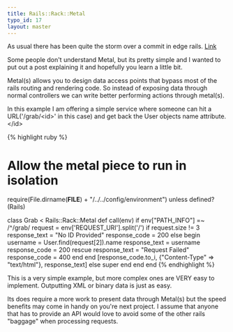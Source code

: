 ```yaml
---
title: Rails::Rack::Metal
typo_id: 17
layout: master
---
```

As usual there has been quite the storm over a commit in edge rails. [Link](http://is.gd/c1if)

Some people don't understand Metal, but its pretty simple and I wanted to put out a post explaining it and hopefully you learn a little bit.

Metal(s) allows you to design data access points that bypass most of the rails routing and rendering code. So instead of exposing data through normal controllers we can write better performing actions through metal(s).

In this example I am offering a simple service where someone can hit a URL('/grab/&lt;id&gt;' in this case) and get back the User objects name attribute.&lt;/id&gt;

{% highlight ruby %}
# Allow the metal piece to run in isolation
require(File.dirname(__FILE__) + "/../../config/environment") unless defined?(Rails)

class Grab < Rails::Rack::Metal
  def call(env)
    if env["PATH_INFO"] =~ /^\/grab/
      request = env['REQUEST_URI'].split('/')
      if request.size != 3
        response_text = "No ID Provided"
        response_code = 200
      else
        begin
          username = User.find(request[2]).name
          response_text = username
          response_code = 200
        rescue
          response_text = "Request Failed"
          response_code = 400
        end
      end
      [response_code.to_i, {"Content-Type" => "text/html"}, response_text]
    else
      super
    end
  end
end
{% endhighlight %}

This is a very simple example, but more complex ones are VERY easy to implement. Outputting XML or binary data is just as easy.

Its does require a more work to present data through Metal(s) but the speed benefits may come in handy on you're next project. I assume that anyone that has to provide an API would love to avoid some of the other rails &quot;baggage&quot; when processing requests.
